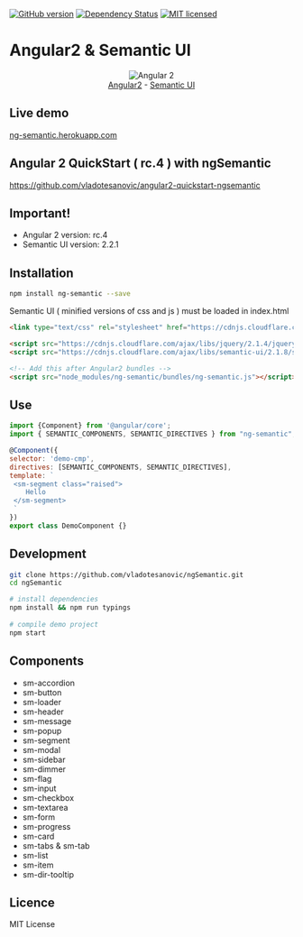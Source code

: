 [![GitHub version](https://badge.fury.io/gh/vladotesanovic%2FngSemantic.png)](http://badge.fury.io/gh/vladotesanovic%2FngSemantic)
[![Dependency Status](https://david-dm.org/vladotesanovic/ngSemantic.svg)](https://david-dm.org/vladotesanovic/ngSemantic)
[![MIT licensed](https://img.shields.io/badge/license-MIT-blue.svg)](https://raw.githubusercontent.com/hyperium/hyper/master/LICENSE)

# Angular2 & Semantic UI
<p align="center">
  <img src="http://i.imgur.com/SCTxyan.jpg" alt="Angular 2"/><br/>
  <a href="http://www.angular.io" target="_blank">Angular2</a> - <a href="http://semantic-ui.com" target="_blank">Semantic UI</a> 
</p>

## Live demo
<a href="https://ng-semantic.herokuapp.com" target="_blank">ng-semantic.herokuapp.com</a>

##  Angular 2 QuickStart ( rc.4 ) with ngSemantic
https://github.com/vladotesanovic/angular2-quickstart-ngsemantic

## Important!
<ul>
   <li>Angular 2 version: rc.4</li>
   <li>Semantic UI version: 2.2.1</li>
</ul>
        
## Installation
```bash
npm install ng-semantic --save
```

Semantic UI ( minified versions of css and js ) must be loaded in index.html

```html
<link type="text/css" rel="stylesheet" href="https://cdnjs.cloudflare.com/ajax/libs/semantic-ui/2.1.8/semantic.min.css">

<script src="https://cdnjs.cloudflare.com/ajax/libs/jquery/2.1.4/jquery.min.js"></script>
<script src="https://cdnjs.cloudflare.com/ajax/libs/semantic-ui/2.1.8/semantic.min.js"></script>

<!-- Add this after Angular2 bundles -->
<script src="node_modules/ng-semantic/bundles/ng-semantic.js"></script>
```
 
## Use

```javascript
import {Component} from '@angular/core';
import { SEMANTIC_COMPONENTS, SEMANTIC_DIRECTIVES } from "ng-semantic";

@Component({
selector: 'demo-cmp',
directives: [SEMANTIC_COMPONENTS, SEMANTIC_DIRECTIVES],
template: `
 <sm-segment class="raised">
    Hello
 </sm-segment>
 `
})
export class DemoComponent {}
```

## Development
```bash
git clone https://github.com/vladotesanovic/ngSemantic.git
cd ngSemantic

# install dependencies
npm install && npm run typings
        
# compile demo project
npm start
```

## Components

  - sm-accordion
  - sm-button
  - sm-loader
  - sm-header
  - sm-message
  - sm-popup
  - sm-segment
  - sm-modal
  - sm-sidebar
  - sm-dimmer
  - sm-flag
  - sm-input
  - sm-checkbox
  - sm-textarea
  - sm-form
  - sm-progress
  - sm-card
  - sm-tabs & sm-tab
  - sm-list
  - sm-item
  - sm-dir-tooltip
   
## Licence 

MIT License